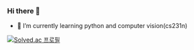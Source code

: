 ### Hi there 👋
- 🔭 I’m currently learning python and computer vision(cs231n)

[![Solved.ac
프로필](http://mazassumnida.wtf/api/v2/generate_badge?boj=noah0015)](https://solved.ac/noah0015)


<!--
**NoahYn/NoahYn** is a ✨ _special_ ✨ repository because its `README.md` (this file) appears on your GitHub profile.

Here are some ideas to get you started:

- 🔭 I’m currently working on ...
- 🌱 I’m currently learning ...
- 👯 I’m looking to collaborate on ...
- 🤔 I’m looking for help with ...
- 💬 Ask me about ...
- 📫 How to reach me: ...
- 😄 Pronouns: ...
- ⚡ Fun fact: ...
-->
